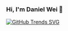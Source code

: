 ### Hi, I'm Daniel Wei 👋 

[![GitHub Trends SVG](https://api.githubtrends.io/user/svg/avgupta456/langs)](https://githubtrends.io)

<!--
**epicdragon44/epicdragon44** is a ✨ _special_ ✨ repository because its `README.md` (this file) appears on your GitHub profile.

Here are some ideas to get you started:

- 🔭 I’m currently working on ...
- 🌱 I’m currently learning ...
- 👯 I’m looking to collaborate on ...
- 🤔 I’m looking for help with ...
- 💬 Ask me about ...
- 📫 How to reach me: ...
- 😄 Pronouns: ...
- ⚡ Fun fact: ...
-->
